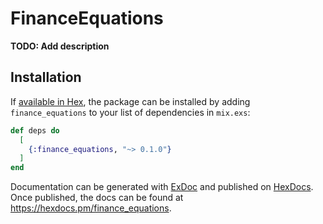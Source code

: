 # FinanceEquations

**TODO: Add description**

## Installation

If [available in Hex](https://hex.pm/docs/publish), the package can be installed
by adding `finance_equations` to your list of dependencies in `mix.exs`:

```elixir
def deps do
  [
    {:finance_equations, "~> 0.1.0"}
  ]
end
```

Documentation can be generated with [ExDoc](https://github.com/elixir-lang/ex_doc)
and published on [HexDocs](https://hexdocs.pm). Once published, the docs can
be found at <https://hexdocs.pm/finance_equations>.

